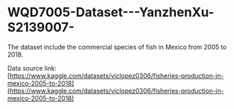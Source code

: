 # WQD7005-Dataset---YanzhenXu-S2139007-

The dataset include the commercial species of fish in Mexico from 2005 to 2018.

Data source link: [https://www.kaggle.com/datasets/viclopez0306/fisheries-production-in-mexico-2005-to-2018](https://www.kaggle.com/datasets/viclopez0306/fisheries-production-in-mexico-2005-to-2018)
